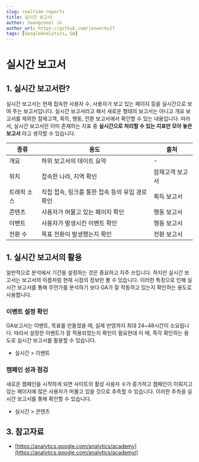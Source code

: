 ```yaml
---
slug: realtime-reports
title: 실시간 보고서
author: Seongcheol Jo
author_url: https://github.com/josworks27
tags: [GoogleAnalytics, GA]
---
```


# 실시간 보고서

## 1. 실시간 보고서란?

실시간 보고서는 현재 접속한 사용자 수, 사용자가 보고 있는 페이지 등을 실시간으로 보여 주는 보고서입니다. 실시간 보고서라고 해서 새로운 형태의 보고서는 아니고 개요 보고서를 제외한 잠재고객, 획득, 행동, 전환 보고서에서 확인할 수 있는 내용입니다.
따라서, 실시간 보고서란 이미 존재하는 지표 중 **실시간으로 처리할 수 있는 지표만 모아 놓은 보고서** 라고 생각할 수 있습니다.

|종류|용도|출처|
|------|---|---|
|개요|하위 보고서의 데이트 요약|-|
|위치|접속한 나라, 지역 확인|잠재고객 보고서|
|트래픽 소스|직접 접속, 링크를 통한 접속 등의 유입 경로 확인|획득 보고서|
|콘텐츠|사용자가 머물고 있는 페이지 확인|행동 보고서|
|이벤트|사용자가 발생시킨 이벤트 확인|행동 보고서|
|전환 수|목표 전환이 발생했는지 확인|전환 보고서|

## 1. 실시간 보고서의 활용

일반적으로 분석에서 기간을 설정하는 것은 중요하고 자주 쓰입니다. 하지만 실시간 보고서는 보고서의 이름처럼 현재 시점의 정보만 볼 수 있습니다. 이러한 특징으로 인해 실시간 보고서를 통해 무언가를 분석하기 보다 GA가 잘 작동하고 있는지 확인하는 용도로 사용합니다.

### 이벤트 설정 확인

GA보고서는 이벤트, 목표를 만들었을 때, 실제 반영까지 최대 24~48시간이 소요됩니다. 따라서 설정한 이벤트가 잘 적용되었는지 확인이 필요한데 이 때, 즉각 확인하는 용도로 실시간 보고서를 활용할 수 있습니다.

* 실시간 > 이벤트

### 캠페인 성과 점검

새로운 캠페인을 시작하게 되면 사이트의 활성 사용자 수가 증가하고 캠페인이 이뤄지고 있는 페이지에 많은 사용자가 머물고 있을 것으로 추측할 수 있습니다. 이러한 추측을 실시간 보고서를 통해 확인할 수 있습니다.

* 실시간 > 콘텐츠

## 3. 참고자료

- [https://analytics.google.com/analytics/academy](https://analytics.google.com/analytics/academy/)
